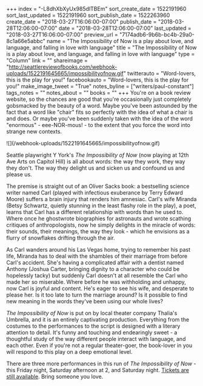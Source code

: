 +++
index = "-L8dhXbXyUx985dlTBEm"
sort_create_date = 1522191960
sort_last_updated = 1522191960
sort_publish_date = 1522263960
create_date = "2018-03-27T16:06:00-07:00"
publish_date = "2018-03-28T12:06:00-07:00"
date = "2018-03-28T12:06:00-07:00"
last_updated = "2018-03-27T16:06:00-07:00"
preview_url = "7174adb6-9b6b-bc4b-29a0-8c1a66e5abbc"
name = "The Impossibility of Now is a play about love, and language, and falling in love with language"
title = "The Impossibility of Now is a play about love, and language, and falling in love with language"
type = "Column"
link = ""
shareimage = "http://seattlereviewofbooks.com/webhook-uploads/1522191645665/impossibilityofnow.gif"
twitterauto = "Word-lovers, this is the play for you!"
facebookauto = "Word-lovers, this is the play for you!"
make_image_tweet = "True"
notes_byline = ["writers/paul-constant"]
tags_notes = ""
notes_about = ""
books = ""
+++
You're on a book review website, so the chances are good that you're occasionally just completely gobsmacked by the beauty of a word. Maybe you've been astounded by the fact that a word like "chair" fits so perfectly with the idea of what a chair is and does. Or maybe you've been suddenly taken with the idea of the word "enormous" - eee-NOR-mous! - to the extent that you force the word into strange new contexts.

<p class="image-left">![](/webhook-uploads/1522191645665/impossibilityofnow.gif)</p>

Seattle playwright Y York's *The Impossibility of Now* (now playing at 12th Ave Arts on Capitol Hill) is all about words: the way they work, they way they don't. The way they delight us and sicken us and confound us and please us. 

The premise is straight out of an Oliver Sacks book: a bestselling science writer named Carl (played with infectious exuberance by Terry Edward Moore) suffers a brain injury that renders him amnesiac. Carl's wife Miranda (Betsy Schwartz, quietly stunning in the least flashy role in the play), a poet, learns that Carl has a different relationship with words than he used to. Where once he ghostwrote biographies for astronauts and wrote scathing critiques of anthropologists, now he simply delights in the miracle of words: their sounds, their meanings, the way they look - which he envisions as a flurry of snowflakes drifting through the air.

As Carl wanders around his Las Vegas home, trying to remember his past life, Miranda has to deal with the shambles of their marriage from before Carl's accident. She's having a complicated affair with a dentist named Anthony (Joshua Carter, bringing dignity to a character who could be hopelessly tacky) but suddenly Carl doesn't at all resemble the Carl who made her so miserable. Where before he was withholding and unhappy, now Carl is joyful and content. He's eager to see his wife, and desperate to please her. Is it too late to turn the marriage around? Is it possible to find new meaning in the words they've been using our whole lives? 

*The Impossibility of Now* is put on by local theater company Thalia's Umbrella, and it is an entirely captivating production. Everything from the costumes to the performances to the script is designed with a literary attention to detail. It's funny and touching and endearingly sweet - a thoughtful study of the way different people interact with language, and each other. Even if you're not a regular theater-goer, the book-lover in you will respond to this play on a deep emotional level.

There are three more performances in this run of *The Impossibility of Now* - this Friday night, Saturday afternoon at 2, and Saturday night. [Tickets are still available]( https://theimpossibilityofnow.brownpapertickets.com/). Bring someone you love.
